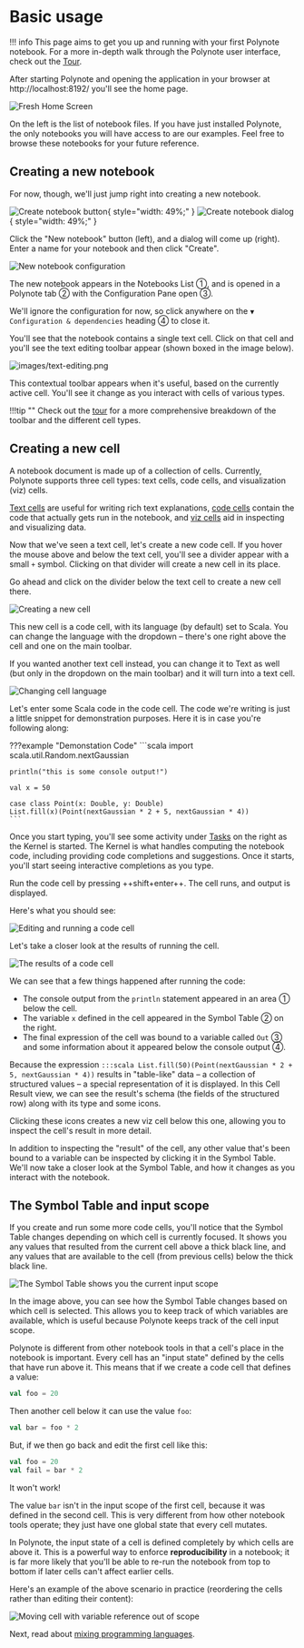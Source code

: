# Basic usage

!!! info
    This page aims to get you up and running with your first Polynote notebook. For a more in-depth walk through the 
    Polynote user interface, check out the [Tour](tour.md).

After starting Polynote and opening the application in your browser at http://localhost:8192/
you'll see the home page.

![Fresh Home Screen](images/fresh-home-screen.png)

On the left is the list of notebook files. If you have just installed Polynote, the only notebooks you will have access 
to are our examples. Feel free to browse these notebooks for your future reference. 

## Creating a new notebook

For now, though, we'll just jump right into creating a new notebook.

![Create notebook button](images/create-notebook-btn.png){ style="width: 49%;" } ![Create notebook dialog](images/create-notebook-dialog.png){ style="width: 49%;" }

Click the "New notebook" button (left), and a dialog will come up (right). Enter a name for your notebook
and then click "Create". 

![New notebook configuration](images/new-nb-detail.png)

The new notebook appears in the Notebooks List <span class="num">①</span>, and is opened in a Polynote tab 
<span class="num">②</span> with the Configuration Pane open <span class="num">③</span>.

We'll ignore the configuration for now, so click anywhere on the `▼ Configuration & dependencies` heading 
<span class="num">④</span> to close it. 

You'll see that the notebook contains a single text cell. Click on that cell and you'll see the text editing toolbar 
appear (shown boxed in the image below).

![images/text-editing.png](images/text-editing.png)

This contextual toolbar appears when it's useful, based on the currently active cell. You'll see it change as you 
interact with cells of various types. 

!!!tip ""
    Check out the [tour](toolbar.md) for a more comprehensive breakdown of the toolbar and the different cell types.

## Creating a new cell

A notebook document is made up of a collection of cells. Currently, Polynote supports three cell types: text cells, 
code cells, and visualization (viz) cells. 

[Text cells](text-cells.md) are useful for writing rich text explanations, [code cells](code-cells.md) contain 
the code that actually gets run in the notebook, and [viz cells](visualization-and-viz-cells.md) aid in inspecting and visualizing data. 

Now that we've seen a text cell, let's create a new code cell. If you hover the mouse above and below the text cell, 
you'll see a divider appear with a small `+` symbol. Clicking on that divider will create a new cell in its place. 

Go ahead and click on the divider below the text cell to create a new cell there.

![Creating a new cell](images/polynote-new-cell-click.gif)

This new cell is a code cell, with its language (by default) set to Scala. You can change the language with the dropdown 
– there's one right above the cell and one on the main toolbar. 

If you wanted another text cell instead, you can change it to Text as well (but only in the dropdown on the main toolbar) 
and it will turn into a text cell.

![Changing cell language](images/polynote-change-cell-lang.gif)

Let's enter some Scala code in the code cell. The code we're writing is just a little snippet for demonstration purposes. 
Here it is in case you're following along:


???example "Demonstation Code"
    ```scala
    import scala.util.Random.nextGaussian

    println("this is some console output!")

    val x = 50

    case class Point(x: Double, y: Double)
    List.fill(x)(Point(nextGaussian * 2 + 5, nextGaussian * 4))
    ```

Once you start typing, you'll see some activity under [Tasks](kernel-pane.md#tasks) on the right as the Kernel is 
started. The Kernel is what handles computing the notebook code, including providing code completions and suggestions. 
Once it starts, you'll start seeing interactive completions as you type. 

Run the code cell by pressing ++shift+enter++. The cell runs, and output is displayed. 

Here's what you should see:

![Editing and running a code cell](images/polynote-code-cell.gif)

Let's take a closer look at the results of running the cell.

![The results of a code cell](images/results.png)

We can see that a few things happened after running the code:

- The console output from the `println` statement appeared in an area <span class="num">①</span> below the cell.
- The variable `x` defined in the cell appeared in the Symbol Table <span class="num">②</span> on the right.
- The final expression of the cell was bound to a variable called `Out` <span class="num">③</span> and some information 
  about it appeared below the console output <span class="num">④</span>.

Because the expression `:::scala List.fill(50)(Point(nextGaussian * 2 + 5, nextGaussian * 4))` results in "table-like" 
data – a collection of structured values – a special representation of it is displayed. In this Cell Result view, we
can see the result's schema (the fields of the structured row) along with its type and some icons. 

Clicking these icons creates a new viz cell below this one, allowing you to inspect the cell's result in more detail.
 
In addition to inspecting the "result" of the cell, any other value that's been bound to a variable can be inspected by 
clicking it in the Symbol Table. We'll now take a closer look at the Symbol Table, and how it changes as you interact
with the notebook. 

## The Symbol Table and input scope

If you create and run some more code cells, you'll notice that the Symbol Table changes depending on which cell is
currently focused. It shows you any values that resulted from the current cell above a thick black line, and any values
that are available to the cell (from previous cells) below the thick black line.

![The Symbol Table shows you the current input scope](images/symbol-table-input-scope.gif)

In the image above, you can see how the Symbol Table changes based on which cell is selected. This allows you to keep 
track of which variables are available, which is useful because Polynote keeps track of the cell input scope. 

Polynote is different from other notebook tools in that a cell's place in the notebook is important. Every cell has an
"input state" defined by the cells that have run above it. This means that if we create a code cell that defines a value:

```scala
val foo = 20
```

Then another cell below it can use the value `foo`:

```scala
val bar = foo * 2
```

But, if we then go back and edit the first cell like this:

```scala
val foo = 20
val fail = bar * 2
```

It won't work! 

The value `bar` isn't in the input scope of the first cell, because it was defined in the second cell.
This is very different from how other notebook tools operate; they just have one global state that every cell mutates.

In Polynote, the input state of a cell is defined completely by which cells are above it. This is a powerful way to
enforce **reproducibility** in a notebook; it is far more likely that you'll be able to re-run the notebook from top to
bottom if later cells can't affect earlier cells.

Here's an example of the above scenario in practice (reordering the cells rather than editing their content):

![Moving cell with variable reference out of scope](images/move-input-scope.gif)


Next, read about [mixing programming languages](mixing-programming-languages.md).
